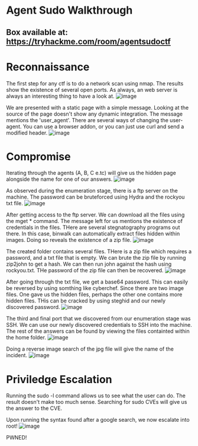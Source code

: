 
# Agent Sudo Walkthrough
## Box available at: https://tryhackme.com/room/agentsudoctf


# Reconnaissance
The first step for any ctf is to do a network scan using nmap. The results show the existence of several open ports. As always, an web server is always an interesting thing to have a look at.
![image](https://user-images.githubusercontent.com/20043220/215260178-5a25c881-d8b2-4db3-b801-30fe56bfc3d8.png)

We are presented with a static page with a simple message. Looking at the source of the page doesn't show any dynamic integration. The message mentions the 'user_agent'. There are several ways of changing the user-agent. You can use a browser addon,  or you can just use curl and send a modified header.
![image](https://user-images.githubusercontent.com/20043220/215260571-2324931a-71c8-4d11-ba16-7ba88016198e.png)


# Compromise
Iterating through the agents (A, B, C e.tc) will give us the hidden page alongside the name for one of our answers.
![image](https://user-images.githubusercontent.com/20043220/215261115-266e0ff2-3c0d-41f2-8ddb-677a7b74db2e.png)

As observed during the enumeration stage, there is a ftp server on the machine. The password can be bruteforced using Hydra and the rockyou txt file.
![image](https://user-images.githubusercontent.com/20043220/215261517-5bc425c9-63a0-49f2-9d66-1605feb63267.png)

After getting access to the ftp server. We can download all the files using the mget * command.
The message left for us mentions the existence of credentials in the files. THere are several stegnatography programs out there. In this case, binwalk can automatically extract files hidden within images. Doing so reveals the existence of a zip file. 
![image](https://user-images.githubusercontent.com/20043220/215262052-099800c8-81df-42bc-b2ba-3b7746389e23.png)

The created folder contains several files. THere is a zip file which requires a password, and a txt file that is empty. We can brute the zip file by running zip2john to get a hash. We can then run john against the hash using rockyou.txt. THe password of the zip file can then be recovered.
![image](https://user-images.githubusercontent.com/20043220/215262403-24786b95-abee-4db3-b1fa-97d8cff7be9d.png)

After going through the txt file, we get a base64 password. This can easily be reversed by using somthing like cyberchef. Since there are two image files. One gave us the hidden files, perhaps the other one contains more hidden files. THis can be cracked by using steghid and our newly discovered password.
![image](https://user-images.githubusercontent.com/20043220/215262768-96d76543-d9b6-4e1e-9bb6-1ed5edb748a6.png)

The third and final port that we discovered from our enumeration stage was SSH. We can use our newly discovered credentials to SSH into the machine. The rest of the answers can be found by viewing the files containted within the home folder.
![image](https://user-images.githubusercontent.com/20043220/215262929-c0b98e53-5d70-4a6d-a747-f9c7d6fb3105.png)

Doing a reverse image search of the jpg file will give the name of the incident.
![image](https://user-images.githubusercontent.com/20043220/215263383-239acb8c-1069-47a4-905a-503f14b87c9f.png)


# Priviledge Escalation
Running the sudo -l command allows us to see what the user can do. The result doesn't make too much sense. Searching for sudo CVEs will give us the answer to the CVE.

Upon running the syntax found after a google search, we now escalate into root!
![image](https://user-images.githubusercontent.com/20043220/215263948-ba7b0872-3d90-494f-9aad-58db40923b96.png)


PWNED!
